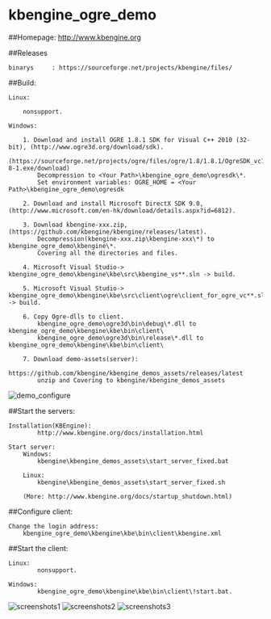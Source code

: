 kbengine_ogre_demo
=============

##Homepage:
http://www.kbengine.org

##Releases

	binarys		: https://sourceforge.net/projects/kbengine/files/


##Build:

	Linux:

		nonsupport.

	Windows:

		1. Download and install OGRE 1.8.1 SDK for Visual C++ 2010 (32-bit), (http://www.ogre3d.org/download/sdk).
			(https://sourceforge.net/projects/ogre/files/ogre/1.8/1.8.1/OgreSDK_vc10_v1-8-1.exe/download)
			Decompression to <Your Path>\kbengine_ogre_demo\ogresdk\*.
			Set environment variables: OGRE_HOME = <Your Path>\kbengine_ogre_demo\ogresdk

		2. Download and install Microsoft DirectX SDK 9.0, (http://www.microsoft.com/en-hk/download/details.aspx?id=6812).

		3. Download kbengine-xxx.zip, (https://github.com/kbengine/kbengine/releases/latest).
			Decompression(kbengine-xxx.zip\kbengine-xxx\*) to kbengine_ogre_demo\kbengine\*.
			Covering all the directories and files.

		4. Microsoft Visual Studio-> kbengine_ogre_demo\kbengine\kbe\src\kbengine_vs**.sln -> build.
		
		5. Microsoft Visual Studio-> kbengine_ogre_demo\kbengine\kbe\src\client\ogre\client_for_ogre_vc**.sln -> build.

		6. Copy Ogre-dlls to client.
			kbengine_ogre_demo\ogre3d\bin\debug\*.dll to kbengine_ogre_demo\kbengine\kbe\bin\client\
			kbengine_ogre_demo\ogre3d\bin\release\*.dll to kbengine_ogre_demo\kbengine\kbe\bin\client\

		7. Download demo-assets(server):
			https://github.com/kbengine/kbengine_demos_assets/releases/latest
			unzip and Covering to kbengine/kbengine_demos_assets

![demo_configure](http://www.kbengine.org/assets/img/screenshots/demo_copy_kbengine.jpg)



##Start the servers:

	Installation(KBEngine):
			http://www.kbengine.org/docs/installation.html

	Start server:
		Windows:
			kbengine\kbengine_demos_assets\start_server_fixed.bat

		Linux:
			kbengine\kbengine_demos_assets\start_server_fixed.sh

		(More: http://www.kbengine.org/docs/startup_shutdown.html)



##Configure client:

	Change the login address:
		kbengine_ogre_demo\kbengine\kbe\bin\client\kbengine.xml

##Start the client:

	Linux:
			nonsupport.

	Windows:
			kbengine_ogre_demo\kbengine\kbe\bin\client\!start.bat.





![screenshots1](http://www.kbengine.org/assets/img/screenshots/ogre_demo1.jpg)
![screenshots2](http://www.kbengine.org/assets/img/screenshots/ogre_demo2.jpg)
![screenshots3](http://www.kbengine.org/assets/img/screenshots/ogre_demo3.jpg)